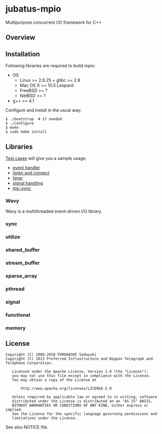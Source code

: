 jubatus-mpio
============
Multipurpose concurrent I/O framework for C++


## Overview


## Installation

Following libraries are required to build mpio:

  - OS
    - Linux >= 2.6.25 + glibc >= 2.8
	- Mac OS X >= 10.5 Leopard
	- FreeBSD >= ?
	- NetBSD >= ?
  - g++ >= 4.1

Configure and install in the usual way:

    $ ./bootstrap  # if needed
    $ ./configure
    $ make
    $ sudo make install


## Libraries

[Test cases](http://github.com/frsyuki/mpio/tree/master/test/) will give you a sample usage.

  - [event handler](http://github.com/frsyuki/mpio/blob/master/test/handler.cc)
  - [listen and connect](http://github.com/frsyuki/mpio/blob/master/test/listen_connect.cc)
  - [timer](http://github.com/frsyuki/mpio/blob/master/test/timer.cc)
  - [signal handling](http://github.com/frsyuki/mpio/blob/master/test/signal.cc)
  - [mp::sync](http://github.com/frsyuki/mpio/blob/master/test/sync.cc)


### Wavy
Wavy is a multithreaded event-driven I/O library.

### sync

### utilize

### shared_buffer

### stream_buffer

### sparse_array

### pthread

### signal

### functional

### memory


## License

    Copyright (C) 2008-2010 FURUHASHI Sadayuki
    Copyright (C) 2013 Preferred Infrastructure and Nippon Telegraph and Telephone Corporation.
    
       Licensed under the Apache License, Version 2.0 (the "License");
       you may not use this file except in compliance with the License.
       You may obtain a copy of the License at
    
           http://www.apache.org/licenses/LICENSE-2.0
    
       Unless required by applicable law or agreed to in writing, software
       distributed under the License is distributed on an "AS IS" BASIS,
       WITHOUT WARRANTIES OR CONDITIONS OF ANY KIND, either express or implied.
       See the License for the specific language governing permissions and
       limitations under the License.

See also NOTICE file.

